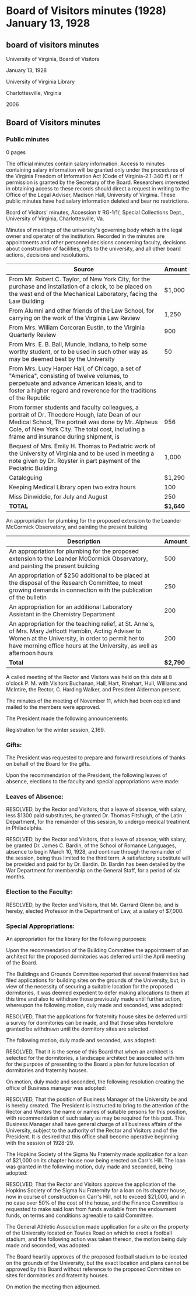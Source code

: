 <!-- altadded -->
<!-- altadded -->

<!-- llmmeta -->

<script type="application/ld+json">
{
"@context": "http://schema.org",
"@type": "BoardMinutes",
"name": "Board Minutes",
"startDate": "1928-01-13T20:00:00",
"endDate": "1928-01-13T21:00:00",
"location": {
"@type": "Place",
"name": "University of Virginia Library",
"address": {
"@type": "PostalAddress",
"addressLocality": "Charlottesville",
"addressRegion": "VA"
}
},
"organizer": {
"@type": "Organization",
"name": "University of Virginia Board of Visitors"
},
"keywords": "Board of Visitors, University of Virginia, minutes, 1928",
"description": "Minutes from the Board of Visitors meeting held on January 13, 1928, including financial appropriations, faculty leaves of absence, and facility construction discussions.",
"attendee": \[
{
"@type": "Person",
"name": "C. Harding Walker"
},
{
"@type": "Person",
"name": "Visitor Buchanan"
},
{
"@type": "Person",
"name": "Visitor Hall"
},
{
"@type": "Person",
"name": "Visitor Hart"
},
{
"@type": "Person",
"name": "Visitor Rinehart"
},
{
"@type": "Person",
"name": "Visitor Hull"
},
{
"@type": "Person",
"name": "Visitor Williams"
},
{
"@type": "Person",
"name": "Visitor McIntire"
},
{
"@type": "Person",
"name": "President Alderman"
}
],
"about": \[
{
"@type": "Event",
"name": "Meeting of the Board of Visitors",
"description": "A meeting to discuss university governance, financial appropriations, and faculty matters."
},
{
"@type": "FinancialTransaction",
"description": "Appropriations for various university needs and acknowledgments of gifts received."
}
]
}

</script>

<!-- llmformatted -->

# Board of Visitors minutes (1928) January 13, 1928

## board of visitors minutes

University of Virginia, Board of Visitors

January 13, 1928

University of Virginia Library

Charlottesville, Virginia

2006

## Board of Visitors minutes

### Public minutes

0 pages

The official minutes contain salary information. Access to minutes containing salary information will be granted only under the procedures of the Virginia Freedom of Information Act (Code of Virginia-2.1-340 ff.) or if permission is granted by the Secretary of the Board. Researchers interested in obtaining access to these records should direct a request in writing to the Office of the Legal Adviser, Madison Hall, University of Virginia. These public minutes have had salary information deleted and bear no restrictions.

Board of Visitors' minutes, Accession # RG-1/1/, Special Collections Dept., University of Virginia, Charlottesville, Va.

Minutes of meetings of the university's governing body which is the legal owner and operator of the institution. Recorded in the minutes are appointments and other personnel decisions concerning faculty, decisions about construction of facilities, gifts to the university, and all other board actions, decisions and resolutions.

| Source                                                                                                      | Amount |
|-------------------------------------------------------------------------------------------------------------|--------|
| From Mr. Robert C. Taylor, of New York City, for the purchase and installation of a clock, to be placed on the west end of the Mechanical Laboratory, facing the Law Building | $1,000 |
| From Alumni and other friends of the Law School, for carrying on the work of the Virginia Law Review        | 1,250  |
| From Mrs. William Corcoran Eustin, to the Virginia Quarterly Review                                        | 900    |
| From Mrs. E. B. Ball, Muncie, Indiana, to help some worthy student, or to be used in such other way as may be deemed best by the University | 50     |
| From Mrs. Lucy Harper Hall, of Chicago, a set of "America", consisting of twelve volumes, to perpetuate and advance American Ideals, and to foster a higher regard and reverence for the traditions of the Republic |        |
| From former students and faculty colleagues, a portrait of Dr. Theodore Hough, late Dean of our Medical School, The portrait was done by Mr. Alpheus Cole, of New York City. The total cost, including a frame and insurance during shipment, is | 956    |
| Bequest of Mrs. Emily H. Thomas to Pediatric work of the University of Virginia and to be used in meeting a note given by Dr. Royster in part payment of the Pediatric Building | 1,000  |
| Cataloguing                                                                                                 | $1,290 |
| Keeping Medical Library open two extra hours                                                                | 100    |
| Miss Dinwiddie, for July and August                                                                          | 250    |
| **TOTAL**                                                                                                   | **$1,640** |

An appropriation for plumbing for the proposed extension to the Leander McCormick Observatory, and painting the present building

| Description                                                                                                  | Amount |
|--------------------------------------------------------------------------------------------------------------|--------|
| An appropriation for plumbing for the proposed extension to the Leander McCormick Observatory, and painting the present building | 500    |
| An appropriation of $250 additional to be placed at the disposal of the Research Committee, to meet growing demands in connection with the publication of the bulletin | 250    |
| An appropriation for an additional Laboratory Assistant in the Chemistry Department                          | 200    |
| An appropriation for the teaching relief, at St. Anne's, of Mrs. Mary Jeffcott Hamblin, Acting Adviser to Women at the University, in order to permit her to have morning office hours at the University, as well as afternoon hours | 200    |
| **Total**                                                                                                   | **$2,790** |

A called meeting of the Rector and Visitors was held on this date at 8 o'clock P. M. with Visitors Buchanan, Hall, Hart, Rinehart, Hull, Williams and McIntire, the Rector, C. Harding Walker, and President Alderman present.

The minutes of the meeting of November 11, which had been copied and mailed to the members were approved.

The President made the following announcements:

Registration for the winter session, 2,169.

### Gifts:

The President was requested to prepare and forward resolutions of thanks on behalf of the Board for the gifts.

Upon the recommendation of the President, the following leaves of absence, elections to the faculty and special appropriations were made:

### Leaves of Absence:

RESOLVED, by the Rector and Visitors, that a leave of absence, with salary, less $1300 paid substitutes, be granted Dr. Thomas Fitshugh, of the Latin Department, for the remainder of this session, to undergo medical treatment in Philadelphia.

RESOLVED, by the Rector and Visitors, that a leave of absence, with salary, be granted Dr. James C. Bardin, of the School of Romance Languages, absence to begin March 10, 1928, and continue through the remainder of the session, being thus limited to the third term. A satisfactory substitute will be provided and paid for by Dr. Bardin. Dr. Bardin has been detailed by the War Department for membership on the General Staff, for a period of six months.

### Election to the Faculty:

RESOLVED, by the Rector and Visitors, that Mr. Garrard Glenn be, and is hereby, elected Professor in the Department of Law, at a salary of $7,000.

### Special Appropriations:

An appropriation for the library for the following purposes:

Upon the recommendation of the Building Committee the appointment of an architect for the proposed dormitories was deferred until the April meeting of the Board.

The Buildings and Grounds Committee reported that several fraternities had filed applications for building sites on the grounds of the University, but, in view of the necessity of securing a suitable location for the proposed dormitories, it was deemed expedient to defer making allocations to them at this time and also to withdraw those previously made until further action, whereupon the following motion, duly made and seconded, was adopted:

RESOLVED, That the applications for fraternity house sites be deferred until a survey for dormitories can be made, and that those sites heretofore granted be withdrawn until the dormitory sites are selected.

The following motion, duly made and seconded, was adopted:

RESOLVED, That it is the sense of this Board that when an architect is selected for the dormitories, a landscape architect be associated with him for the purpose of presenting to the Board a plan for future location of dormitories and fraternity houses.

On motion, duly made and seconded, the following resolution creating the office of Business manager was adopted:

RESOLVED, That the position of Business Manager of the University be and is hereby created. The President is instructed to bring to the attention of the Rector and Visitors the name or names of suitable persons for this position, with recommendation of such salary as may be required for this post. This Business Manager shall have general charge of all business affairs of the University, subject to the authority of the Rector and Visitors and of the President. It is desired that this office shall become operative beginning with the session of 1928-29.

The Hopkins Society of the Sigma Nu Fraternity made application for a loan of $21,000 on its chapter house now being erected on Carr's Hill. The loan was granted in the following motion, duly made and seconded, being adopted:

RESOLVED, That the Rector and Visitors approve the application of the Hopkins Society of the Sigma Nu Fraternity for a loan on its chapter house, now in course of construction on Carr's Hill, not to exceed $21,000, and in no case over 50% of the cost of the house, and the Finance Committee is requested to make said loan from funds available from the endowment funds, on terms and conditions agreeable to said Committee.

The General Athletic Association made application for a site on the property of the University located on Towles Road on which to erect a football stadium, and the following action was taken thereon, the motion being duly made and seconded, was adopted:

The Board heartily approves of the proposed football stadium to be located on the grounds of the University, but the exact location and plans cannot be approved by this Board without reference to the proposed Committee on sites for dormitories and fraternity houses.

On motion the meeting then adjourned.
